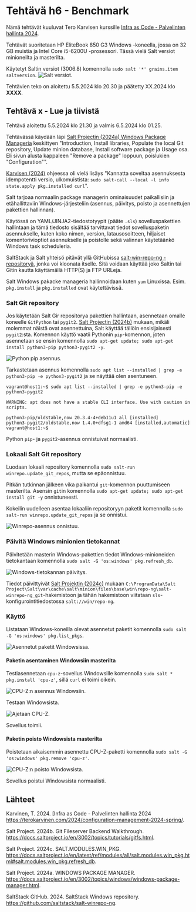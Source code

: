 # Tehtävä h6 - Benchmark
Nämä tehtävät kuuluvat Tero Karvisen kurssille [Infra as Code - Palvelinten hallinta 2024](https://terokarvinen.com/2024/configuration-management-2024-spring/).

Tehtävät suoritetaan HP EliteBook 850 G3 Windows -koneella, jossa on 32 GB muistia ja Intel Core i5-6200U -prosessori. Tässä vielä Salt versiot minioneilta ja masterilta.

Käytetyt Saltin versiot (3006.8) komennolla `sudo salt '*' grains.item saltversion`.
![Salt versiot.](https://github.com/leksu70/2024k-ph-teht/blob/master/kuvat/h6-x-salt-versions.png "Salt versiot.")

Tehtävien teko on aloitettu 5.5.2024 klo 20.30 ja päätetty XX.2024 klo **XXXX**.

## Tehtävä x - Lue ja tiivistä
Tehtävä aloitettu 5.5.2024 klo 21.30 ja valmis 6.5.2024 klo 01.25.

Tehtävässä käydään läpi [Salt Projectin (2024a) Windows Package Manageria](https://docs.saltproject.io/en/3002/topics/windows/windows-package-manager.html) keskittyen "Introduction, Install libraries, Populate the local Git repository, Update minion database, Install software package ja Usage osa. Eli sivun alusta kappaleen "Remove a package" loppuun, poislukien "Configuration"". 

[Karvisen (2024)](https://terokarvinen.com/2024/configuration-management-2024-spring/) ohjeessa oli vielä lisäys "Kannatta soveltaa asennuksesta idempotentti versio, ulkomuistista: `sudo salt-call --local -l info state.apply pkg.installed curl`".

Salt tarjoaa normaalin package managerin ominaisuudet paikallisiin ja etähallittaviin  Windows-järjesteliin (asennus, päivitys, poisto ja asennettujen pakettien hallinnan).

Käytössä on YAML/JINJA2-tiedostotyypit (pääte `.sls`) sovelluspakettien hallintaan ja tämä tiedosto sisältää tarvittavat tiedot sovelluspaketin asennukselle, kuten koko nimen, version, latausosoitteen, hiljaiset komentorivioptiot asennukselle ja poistolle sekä valinnan käytetäänkö Windows task scheduleria.

SaltStack ja Salt yhteisö pitävät yllä GitHubissa [salt-win-repo-ng -repositoryä](https://github.com/saltstack/salt-winrepo-ng), jonka voi kloonata itselle. Sitä voidaan käyttää joko Saltin tai Gitin kautta käyttämällä HTTP(S) ja FTP URLeja.

Salt Windows pakacke manageria hallinnoidaan kuten `yum` Linuxissa. Esim. `pkg.install` ja `pkg.installed` ovat käytettävissä.

### Salt Git repository
Jos käytetään Salt Gir repositorya pakettien hallintaan, asennetaan omalle koneelle `GitPython` tai `pygit2`. [Salt Projectin (2024b)](https://docs.saltproject.io/en/3002/topics/tutorials/gitfs.html) mukaan, mikäli molemmat näistä ovat asennettuina, Salt käyttää tällöin ensisijaisesti `pygit2`:sta. Komennon käyttö vaatii Pythonin `pip`-komennon, joten asennetaan se ensin komennolla `sudo apt-get update; sudo apt-get install python3-pip python3-pygit2 -y`.

![Python pip asennus.](https://github.com/leksu70/2024k-ph-teht/blob/master/kuvat/h6-x-pip.png "Python pip asennus.")

Tarkastetaan asennus komennolla `sudo apt list --installed | grep -e python3-pip -e python3-pygit2` ja se näyttää olen asentuneen.

```
vagrant@host1:~$ sudo apt list --installed | grep -e python3-pip -e python3-pygit2

WARNING: apt does not have a stable CLI interface. Use with caution in scripts.

python3-pip/oldstable,now 20.3.4-4+deb11u1 all [installed]
python3-pygit2/oldstable,now 1.4.0+dfsg1-1 amd64 [installed,automatic]
vagrant@host1:~$
```

Python `pip`- ja `pygit2`-asennus onnistuivat normaalisti.

### Lokaali Salt Git repository
Luodaan lokaali repository komennolla `sudo salt-run winrepo.update_git_repos`, mutta se epäonnistuu.

Pitkän tutkinnan jälkeen vika paikantui `git`-komennon puuttumiseen masterilta. Asensin `git`in komennolla `sudo apt-get update; sudo apt-get install git -y` onnistuneesti.

Kokeilin uudelleen asentaa lokaaliin repositoryyn paketit komennolla `sudo salt-run winrepo.update_git_repos` ja se onnistui.

![Winrepo-asennus onnistuu.](https://github.com/leksu70/2024k-ph-teht/blob/master/kuvat/h6-x-winrepo.png "Winrepo-asennus onnistuu.")

### Päivitä Windows minionien tietokannat
Päivitetään masterin Windows-pakettien tiedot Windows-minioneiden tietokantaan komennolla `sudo salt -G 'os:windows' pkg.refresh_db`.

![Windows-tietokannan päivitys.](https://github.com/leksu70/2024k-ph-teht/blob/master/kuvat/h6-x-pkg-db-refresh.png "Windows-tietokannan päivitys.")

Tiedot päivittyivät [Salt Projektin (2024c)](https://docs.saltproject.io/en/latest/ref/modules/all/salt.modules.win_pkg.html#salt.modules.win_pkg.refresh_db) mukaan `C:\ProgramData\Salt Project\Salt\var\cache\salt\minion\files\base\win\repo-ng\salt-winrepo-ng_git`-hakemistoon ja tähän hakemistoon viitataan `sls`-konfigurointitiedostossa `salt://win/repo-ng`.



### Käyttö
Listataan Windows-koneilla olevat asennetut paketit komennolla `sudo salt -G 'os:windows' pkg.list_pkgs`.

![Asennetut paketit Windowsissa.](https://github.com/leksu70/2024k-ph-teht/blob/master/kuvat/h6-x-win-list_pkgs.png "Asennetut paketit Windowsissa.")

#### Paketin asentaminen Windowsiin masterilta
Testiasennetaan `cpu-z`-sovellus Windowsille komennolla `sudo salt * pkg.install 'cpu-z'`, sillä `curl` ei toimi oikein.

![CPU-Z:n asennus Windowsiin.](https://github.com/leksu70/2024k-ph-teht/blob/master/kuvat/h6-x-win-inst-cpu-z.png "CPU-Z:n asennus Windowsiin.")

Testaan Windowsista.

![Ajetaan CPU-Z.](https://github.com/leksu70/2024k-ph-teht/blob/master/kuvat/h6-x-win-run-cpu-z.png "Ajetaan CPU-Z.")

Sovellus toimii.

#### Paketin poisto Windowsista masterilta
Poistetaan aikaisemmin asennettu CPU-Z-paketti komennolla `sudo salt -G 'os:windows' pkg.remove 'cpu-z'`.

![CPU-Z:n poisto Windowsista.](https://github.com/leksu70/2024k-ph-teht/blob/master/kuvat/h6-x-win-pkg-remove.png "CPU-Z:n poisto Windowsista.")

Sovellus poistui Windowsista normaalisti.


## Lähteet

Karvinen, T. 2024. [Infra as Code - Palvelinten hallinta 2024 https://terokarvinen.com/2024/configuration-management-2024-spring/.

Salt Project. 2024b. Git Fileserver Backend Walkthrough. https://docs.saltproject.io/en/3002/topics/tutorials/gitfs.html.

Salt Project. 2024c. SALT.MODULES.WIN_PKG. https://docs.saltproject.io/en/latest/ref/modules/all/salt.modules.win_pkg.html#salt.modules.win_pkg.refresh_db.

Salt Project. 2024a. WINDOWS PACKAGE MANAGER. https://docs.saltproject.io/en/3002/topics/windows/windows-package-manager.html.

SaltStack GitHub. 2024. SaltStack Windows repository. https://github.com/saltstack/salt-winrepo-ng. 

